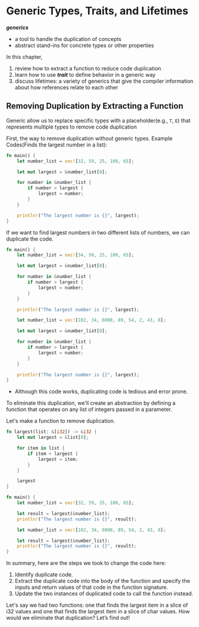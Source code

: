 # Generic Types, Traits, and Lifetimes
***generics*** 
- a tool to handle the duplication of concepts
- abstract stand-ins for concrete types or other properties

In this chapter,
1. review how to extract a function to reduce code duplication
2. learn how to use ***trait*** to define behavior in a generic way
3. discuss lifetimes: a variety of generics that give the compiler information about how references relate to each other

## Removing Duplication by Extracting a Function
Generic allow us to replace specific types with a placeholder(e.g., `T`, `E`) that represents multiple types to remove code duplication



First, the way to remove duplication without generic types.
Example Codes(Finds the largest number in a list):
```rust
fn main() {
    let number_list = vec![32, 59, 25, 100, 65];

    let mut largest = &number_list[0];

    for number in &number_list {
        if number > largest {
            largest = number;
        }
    }

    println!("The largest number is {}", largest);
}
```

If we want to find largest numbers in two different lists of numbers, we can duplicate the code.
```rust
fn main() {
    let number_list = vec![34, 50, 25, 100, 65];

    let mut largest = &number_list[0];

    for number in &number_list {
        if number > largest {
            largest = number;
        }
    }

    println!("The largest number is {}", largest);

    let number_list = vec![102, 34, 6000, 89, 54, 2, 43, 8];

    let mut largest = &number_list[0];

    for number in &number_list {
        if number > largest {
            largest = number;
        }
    }

    println!("The largest number is {}", largest);
}
```
- Although this code works, duplicating code is tedious and error prone.


To eliminate this duplication, we'll create an abstraction by defining a function that operates on any list of integers passed in a parameter.

Let's make a function to remove duplication.
```rust
fn largest(list: &[i32]) -> &i32 {
    let mut largest = &list[0];

    for item in list {
        if item > largest {
            largest = item;
        }
    }

    largest
}

fn main() {
    let number_list = vec![32, 59, 25, 100, 65];

    let result = largest(&number_list);
    println!("The largest number is {}", result);

    let number_list = vec![102, 34, 6000, 89, 54, 2, 43, 8];

    let result = largest(&number_list);
    println!("The largest number is {}", result);
}
```

In summary, here are the steps we took to change the code here:
1. Identify duplicate code.
2. Extract the duplicate code into the body of the function and specify the inputs and return values of that code in the function signature.
3. Update the two instances of duplicated code to call the function instead.


Let's say we had two functions: one that finds the largest item in a slice of i32 values and one that finds the largest item in a slice of char values. How would we eliminate that duplication? Let’s find out!